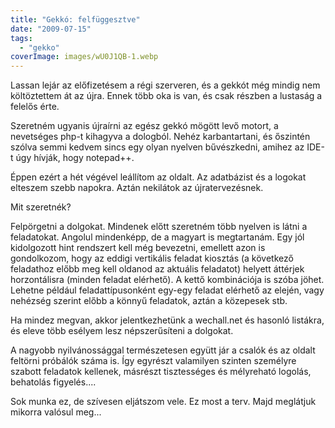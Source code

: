 ```yaml
---
title: "Gekkó: felfüggesztve"
date: "2009-07-15"
tags: 
  - "gekko"
coverImage: images/wU0J1QB-1.webp
---
```


Lassan lejár az előfizetésem a régi szerveren, és a gekkót még mindig nem költöztettem át az újra. Ennek több oka is van, és csak részben a lustaság a felelős érte.

Szeretném ugyanis újraírni az egész gekkó mögött levő motort, a nevetséges php-t kihagyva a dologból. Nehéz karbantartani, és őszintén szólva semmi kedvem sincs egy olyan nyelven bűvészkedni, amihez az IDE-t úgy hívják, hogy notepad++.

Éppen ezért a hét végével leállítom az oldalt. Az adatbázist és a logokat elteszem szebb napokra. Aztán nekilátok az újratervezésnek.

Mit szeretnék?

Felpörgetni a dolgokat. Mindenek előtt szeretném több nyelven is látni a feladatokat. Angolul mindenképp, de a magyart is megtartanám. Egy jól kidolgozott hint rendszert kell még bevezetni, emellett azon is gondolkozom, hogy az eddigi vertikális feladat kiosztás (a következő feladathoz előbb meg kell oldanod az aktuális feladatot) helyett áttérjek horzontálisra (minden feladat elérhető). A kettő kombinációja is szóba jöhet. Lehetne például feladattípusonként egy-egy feladat elérhető az elején, vagy nehézség szerint előbb a könnyű feladatok, aztán a közepesek stb.

Ha mindez megvan, akkor jelentkezhetünk a wechall.net és hasonló listákra, és eleve több esélyem lesz népszerűsíteni a dolgokat.

A nagyobb nyilvánossággal természetesen együtt jár a csalók és az oldalt feltörni próbálók száma is. Így egyrészt valamilyen szinten személyre szabott feladatok kellenek, másrészt tisztességes és mélyreható logolás, behatolás figyelés....

Sok munka ez, de szívesen eljátszom vele. Ez most a terv. Majd meglátjuk mikorra valósul meg...
